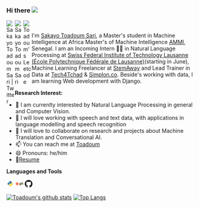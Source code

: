 ### Hi there <img src="https://media.giphy.com/media/hvRJCLFzcasrR4ia7z/giphy.gif" width="25px">

<a href="https://twitter.com/ToadoumSari">
  <img align="left" alt="Sakayo Toadoum Sari | Twitter" width="22px" src="https://cdn.jsdelivr.net/npm/simple-icons@v3/icons/twitter.svg" />
</a>
<a href="https://www.linkedin.com/in/toadoum/">
  <img align="left" alt="Sakayo Toadoum Sari" width="22px" src="https://cdn.jsdelivr.net/npm/simple-icons@v3/icons/linkedin.svg" />
</a>
<a href="https://leetcode.com/Toadoum/">
  <img align="left" alt="Toadoum's Leetcode" width="22px" src="https://cdn.jsdelivr.net/npm/simple-icons@v3/icons/leetcode.svg" />
</a>
<br />

I'm [Sakayo Toadoum Sari](https://toadoum.github.io), a Master's student in Machine Intelligence at Africa Master's of Machine Intelligence [AMMI](https://aimsammi.org), Senegal. I am an Incoming Intern 🙍🏽‍ in Natural Language Processing at [Swiss Federal Institute of Technology Lausanne (École Polytechnique Fédérale de Lausanne)](https://www.epfl.ch/en/)(starting in June), Machine Learning Freelancer at [StemAway](https://stemaway.com)  and Lead Trainer in Data at [Tech4Tchad](https://tech4tchad.org) & [Simplon.co](https://simplon.co). Beside's working with data, I am learning Web development with Django.

**Research Interest:**

- 🔭 I am currenlty interested by Natural Language Processing in general and Computer Vision.
- 🌱 I will love working with speech and text data, with applications in language modelling and speech recognition
- 👯 I will love to collaborate on research and projects about Machine Translation and Conversational AI. 
- 📫 You can reach me at [Toadoum](https://www.linkedin.com/in/toadoum/)
- 😄 Pronouns: he/him
- 📝[Resume](https://toadoum.github.io/images/cv.pdf)


**Languages and Tools**

<code><img height="20" src="https://raw.githubusercontent.com/github/explore/80688e429a7d4ef2fca1e82350fe8e3517d3494d/topics/python/python.png"></code>
<code><img height="20" src="https://raw.githubusercontent.com/github/explore/80688e429a7d4ef2fca1e82350fe8e3517d3494d/topics/git/git.png"></code>
<code><img height="20" src="https://raw.githubusercontent.com/github/explore/78df643247d429f6cc873026c0622819ad797942/topics/github/github.png"></code>


[![Toadoum's github stats](https://github-readme-stats.vercel.app/api?username=Toadoum)](https://github.com/Toadoum/github-readme-stats)
[![Top Langs](https://github-readme-stats.vercel.app/api/top-langs/?username=Toadoum&layout=compact)](https://github.com/Toadoum/github-readme-stats)
